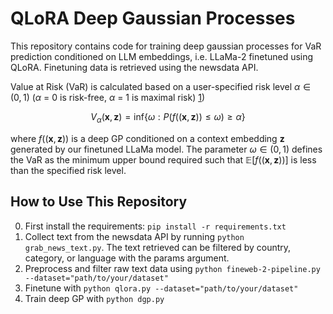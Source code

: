 # QLoRA Deep Gaussian Processes 
This repository contains code for training deep gaussian processes for VaR prediction conditioned on LLM embeddings, i.e. LLaMa-2 finetuned using QLoRA. Finetuning data is retrieved using the newsdata API.  

Value at Risk (VaR) is calculated based on a user-specified risk level $\alpha \in (0,1)$ ($\alpha$ = 0 is risk-free, $\alpha$ = 1 is maximal risk) [1](https://arxiv.org/pdf/2105.06126)) 

$$ V_{\alpha} (\mathbf{x},\mathbf{z}) = \textrm{inf}\{ \omega: P( f((\mathbf{x},\mathbf{z})) \leq \omega) \geq \alpha\}$$

where $f((\mathbf{x},\mathbf{z}))$ is a deep GP conditioned on a context embedding $\mathbf{z}$ generated by our finetuned LLaMa model. The parameter $\omega \in (0,1)$ defines the VaR as the minimum upper bound required such that $\mathbb{E}[f((\mathbf{x},\mathbf{z}))]$ is less than the specified risk level.

## How to Use This Repository

0. First install the requirements: `pip install -r requirements.txt`
1. Collect text from the newsdata API by running `python grab_news_text.py`. The text retrieved can be filtered by country, category, or language with the params argument.
2. Preprocess and filter raw text data using `python fineweb-2-pipeline.py --dataset="path/to/your/dataset"`
3. Finetune with  `python qlora.py --dataset="path/to/your/dataset"`
4. Train deep GP with  `python dgp.py`
